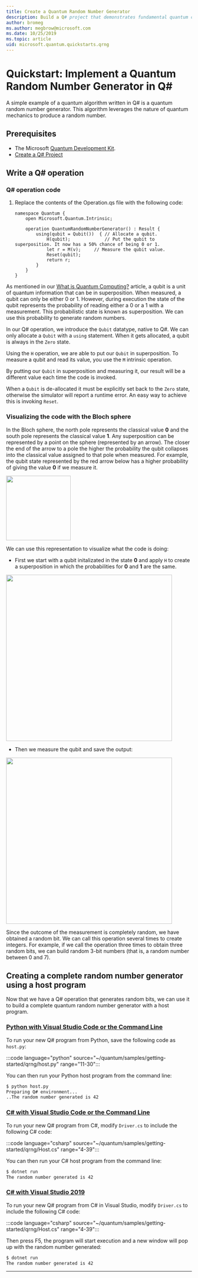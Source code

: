 ```yaml
---
title: Create a Quantum Random Number Generator
description: Build a Q# project that demonstrates fundamental quantum concepts like superposition by creating a quantum random number generator.
author: bromeg
ms.author: megbrow@microsoft.com
ms.date: 10/25/2019
ms.topic: article
uid: microsoft.quantum.quickstarts.qrng
---
```



# Quickstart: Implement a Quantum Random Number Generator in Q#
A simple example of a quantum algorithm written in Q# is a quantum random number generator. This algorithm leverages the nature of quantum mechanics to produce a random number. 

## Prerequisites

- The Microsoft [Quantum Development Kit](xref:microsoft.quantum.install).
- [Create a Q# Project](xref:microsoft.quantum.howto.createproject)


## Write a Q# operation

### Q# operation code

1. Replace the contents of the Operation.qs file with the following code:

    ```qsharp
    namespace Quantum {
        open Microsoft.Quantum.Intrinsic;

        operation QuantumRandomNumberGenerator() : Result {
            using(qubit = Qubit())  { // Allocate a qubit.
                H(qubit);             // Put the qubit to superposition. It now has a 50% chance of being 0 or 1.
                let r = M(v);     // Measure the qubit value.
                Reset(qubit);
                return r;
            }
        }
    }
    ```

As mentioned in our [What is Quantum Computing?](xref:microsoft.quantum.overview.what) article, a qubit is a unit of quantum information that can be in superposition. When measured, a qubit can only be either 0 or 1. However, during execution the state of the qubit represents the probability of reading either a 0 or a 1 with a measurement. This probabilistic state is known as superposition. We can use this probability to generate random numbers.

In our Q# operation, we introduce the `Qubit` datatype, native to Q#. We can only allocate a `Qubit` with a `using` statement. When it gets allocated, a qubit is always in the `Zero`  state. 

Using the `H` operation, we are able to put our `Qubit` in superposition. To measure a qubit and read its value, you use the `M` intrinsic operation.

By putting our `Qubit` in superposition and measuring it, our result will be a different value each time the code is invoked. 

When a `Qubit` is de-allocated it must be explicitly set back to the `Zero` state, otherwise the simulator will report a runtime error. An easy way to achieve this is invoking `Reset`.

### Visualizing the code with the Bloch sphere

In the Bloch sphere, the north pole represents the classical value **0** and the south pole represents the classical value **1**. Any superposition can be represented by a point on the sphere (represented by an arrow). The closer the end of the arrow to a pole the higher the probability the qubit collapses into the classical value assigned to that pole when measured. For example, the qubit state represented by the red arrow below has a higher probability of giving the value **0** if we measure it.

<img src="~/media/qrng-Bloch.png" width="175">

We can use this representation to visualize what the code is doing:

* First we start with a qubit initalizated in the state **0** and apply `H` to create a superposition in which the probabilities for **0** and **1** are the same.

<img src="~/media/qrng-H.png" width="450">

* Then we measure the qubit and save the output:

<img src="~/media/qrng-meas.png" width="450">

Since the outcome of the measurement is completely random, we have obtained a random bit. We can call this operation several times to create integers. For example, if we call the operation three times to obtain three random bits, we can build random 3-bit numbers (that is, a random number between 0 and 7).

## Creating a complete random number generator using a host program

Now that we have a Q# operation that generates random bits, we can use it to build a complete quantum random number generator with a host program.

 ### [Python with Visual Studio Code or the Command Line](#tab/tabid-python)
 
 To run your new Q# program from Python, save the following code as `host.py`:
 
:::code language="python" source="~/quantum/samples/getting-started/qrng/host.py" range="11-30":::

 You can then run your Python host program from the command line:
 ```bash
 $ python host.py
 Preparing Q# environment...
 ..The random number generated is 42
 ```
 ### [C# with Visual Studio Code or the Command Line](#tab/tabid-csharp)
 
 To run your new Q# program from C#, modify `Driver.cs` to include the following C# code:
 
 :::code language="csharp" source="~/quantum/samples/getting-started/qrng/Host.cs" range="4-39":::
 
 You can then run your C# host program from the command line:
 
 ```bash
 $ dotnet run
 The random number generated is 42
 ```

 ### [C# with Visual Studio 2019](#tab/tabid-vs2019)

 To run your new Q# program from C# in Visual Studio, modify `Driver.cs` to include the following C# code:

 :::code language="csharp" source="~/quantum/samples/getting-started/qrng/Host.cs" range="4-39":::

 Then press F5, the program will start execution and a new window will pop up with the random number generated: 

 ```bash
 $ dotnet run
 The random number generated is 42
 ```
 ***
